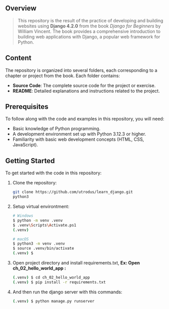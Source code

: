 ## Overview
> This repository is the result of the practice of developing and building websites using **Django 4.2.0** from the book *Django for Beginners* by William Vincent. The book provides a comprehensive introduction to building web applications with Django, a popular web framework for Python.

## Content

The repository is organized into several folders, each corresponding to a chapter or project from the book. Each folder contains:

- **Source Code**: The complete source code for the project or exercise.
- **README**: Detailed explanations and instructions related to the project.

## Prerequisites

To follow along with the code and examples in this repository, you will need:

- Basic knowledge of Python programming.
- A development environment set up with Python 3.12.3 or higher.
- Familiarity with basic web development concepts (HTML, CSS, JavaScript).

## Getting Started

To get started with the code in this repository:

1. Clone the repository:
   ```bash
   git clone https://github.com/utrodus/learn_django.git
   python3
2. Setup virtual environtment:
   ```bash
   # Windows
   $ python -m venv .venv
   $ .venv\Scripts\Activate.ps1
   (.venv) 

   # macOS
   $ python3 -m venv .venv
   $ source .venv/bin/activate   
   (.venv) $ 

3. Open project directory and install requirements.txt, **Ex: Open ch_02_hello_world_app :**
   ``` bash
   (.venv) $ cd ch_02_hello_world_app
   (.venv) $ pip install -r requirements.txt

4. And then run the django server with this commands:
   ``` bash
   (.venv) $ python manage.py runserver
